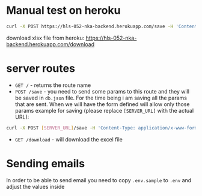 # Manual test on heroku

```Bash
curl -X POST https://hls-052-nka-backend.herokuapp.com/save -H 'Content-Type: application/x-www-form-urlencoded' -H 'cache-control: no-cache' -d 'name=Alex&email=alu%40panter.ch'
```
download xlsx file from heroku: https://hls-052-nka-backend.herokuapp.com/download

# server routes

- `GET /` - returns the route name
- `POST /save` - you need to send some params to this route and they will be saved in `db.json` file. For the time being i am saving all the params that are sent. When we will have the form defined will allow only those params
example for saving (please replace `[SERVER_URL]` with the actual URL):
```bash
curl -X POST [SERVER_URL]/save -H 'Content-Type: application/x-www-form-urlencoded' -H 'cache-control: no-cache' -d 'param1=value1&param2=value2&param3=value3&param4=value4'
```
- `GET /download` - will download the excel file

# Sending emails

In order to be able to send email you need to copy `.env.sample` to `.env` and adjust the values inside